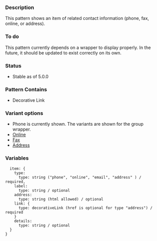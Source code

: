 ### Description
This pattern shows an item of related contact information (phone, fax, online, or address).

### To do
This pattern currently depends on a wrapper to display properly. In the future, it should be updated to exist correctly on its own.

### Status
* Stable as of 5.0.0

### Pattern Contains
* Decorative Link

### Variant options
* Phone is currently shown. The variants are shown for the group wrapper.
* [Online](./?p=molecules-contact-group-as-online)
* [Fax](./?p=molecules-contact-group-as-fax)
* [Address](./?p=molecules-contact-group-as-address)


### Variables
~~~
  item: {
    type: 
      type: string ("phone", "online", "email", "address" ) / required,
    label:
      type: string / optional
    address:
      type: string (html allowed) / optional
    link: {
      type: decorativeLink (href is optional for type "address") / required
    }
    details: 
      type: string / optional
  }
}
~~~
